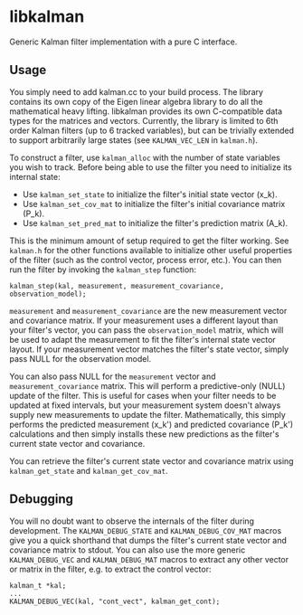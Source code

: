 # libkalman
Generic Kalman filter implementation with a pure C interface.

## Usage

You simply need to add kalman.cc to your build process. The library
contains its own copy of the Eigen linear algebra library to do all the
mathematical heavy lifting. libkalman provides its own C-compatible data
types for the matrices and vectors. Currently, the library is limited to
6th order Kalman filters (up to 6 tracked variables), but can be
trivially extended to support arbitrarily large states (see
``KALMAN_VEC_LEN`` in ``kalman.h``).

To construct a filter, use ``kalman_alloc`` with the number of state
variables you wish to track. Before being able to use the filter you need
to initialize its internal state:

* Use ``kalman_set_state`` to initialize the filter's initial state vector
  (x_k).
* Use ``kalman_set_cov_mat`` to initialize the filter's initial covariance
  matrix (P_k).
* Use ``kalman_set_pred_mat`` to initialize the filter's prediction matrix
  (A_k).

This is the minimum amount of setup required to get the filter working.
See ``kalman.h`` for the other functions available to initialize other
useful properties of the filter (such as the control vector, process
error, etc.). You can then run the filter by invoking the ``kalman_step``
function:

```
kalman_step(kal, measurement, measurement_covariance, observation_model);
```

``measurement`` and ``measurement_covariance`` are the new measurement
vector and covariance matrix. If your measurement uses a different layout
than your filter's vector, you can pass the ``observation_model`` matrix,
which will be used to adapt the measurement to fit the filter's internal
state vector layout. If your measurement vector matches the filter's
state vector, simply pass NULL for the observation model.

You can also pass NULL for the ``measurement`` vector and
``measurement_covariance`` matrix. This will perform a predictive-only
(NULL) update of the filter. This is useful for cases when your filter
needs to be updated at fixed intervals, but your measurement system
doesn't always supply new measurements to update the filter.
Mathematically, this simply performs the predicted measurement (x_k') and
predicted covariance (P_k') calculations and then simply installs these
new predictions as the filter's current state vector and covariance.

You can retrieve the filter's current state vector and covariance matrix
using ``kalman_get_state`` and ``kalman_get_cov_mat``.

## Debugging

You will no doubt want to observe the internals of the filter during
development. The ``KALMAN_DEBUG_STATE`` and ``KALMAN_DEBUG_COV_MAT``
macros give you a quick shorthand that dumps the filter's current state
vector and covariance matrix to stdout. You can also use the more
generic ``KALMAN_DEBUG_VEC`` and ``KALMAN_DEBUG_MAT`` macros to extract
any other vector or matrix in the filter, e.g. to extract the control
vector:

```
kalman_t *kal;
...
KALMAN_DEBUG_VEC(kal, "cont_vect", kalman_get_cont);
```
